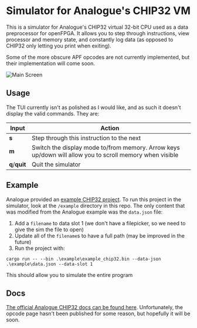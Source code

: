 # Simulator for Analogue's CHIP32 VM

This is a simulator for Analogue's CHIP32 virtual 32-bit CPU used as a data preprocessor for openFPGA. It allows you to step through instructions, view processor and memory state, and constantly log data (as opposed to CHIP32 only letting you print when exiting).

Some of the more obscure APF opcodes are not currently implemented, but their implementation will come soon.

![Main Screen](../assets/mainscreen.png)

## Usage

The TUI currently isn't as polished as I would like, and as such it doesn't display the valid commands. They are:

| Input          | Action                                                                                                  |
|----------------|---------------------------------------------------------------------------------------------------------|
| **s**          | Step through this instruction to the next                                                               |
| **m**          | Switch the display mode to/from memory. Arrow keys up/down will allow you to scroll memory when visible |
| **q**/**quit** | Quit the simulator                                                                                      |

## Example

Analogue provided an [example CHIP32 project](https://github.com/open-fpga/core-example-basicchip32). To run this project in the simulator, look at the `/example` directory in this repo. The only content that was modified from the Analogue example was the `data.json` file:

1. Add a `filename` to data slot 1 (we don't have a filepicker, so we need to give the sim the file to open)
2. Update all of the `filename`s to have a full path (may be improved in the future)
3. Run the project with:

```
cargo run -- --bin .\example\example_chip32.bin --data-json .\example\data.json --data-slot 1
```

This should allow you to simulate the entire program

## Docs

[The official Analogue CHIP32 docs can be found here](https://www.analogue.co/developer/docs/chip32-vm). Unfortunately, the opcode page hasn't been published for some reason, but hopefully it will be soon.
